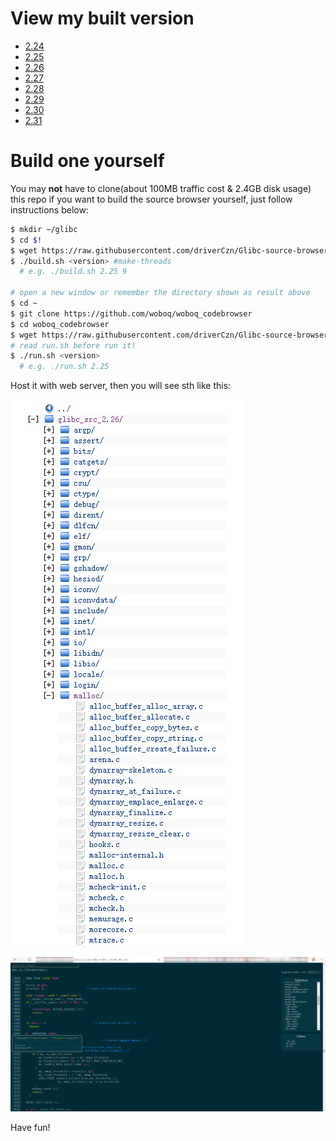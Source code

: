 # View my built version
 - [2.24](http://www.j10.monster/Glibc-source-browser/glibc_src_2.24/)
 - [2.25](http://www.j10.monster/Glibc-source-browser/glibc_src_2.25/)
 - [2.26](http://www.j10.monster/Glibc-source-browser/glibc_src_2.26/)
 - [2.27](http://www.j10.monster/Glibc-source-browser/glibc_src_2.27/)
 - [2.28](http://www.j10.monster/Glibc-source-browser/glibc_src_2.28/)
 - [2.29](http://www.j10.monster/Glibc-source-browser/glibc_src_2.29/)
 - [2.30](http://www.j10.monster/Glibc-source-browser/glibc_src_2.30/)
 - [2.31](http://www.j10.monster/Glibc-source-browser/glibc_src_2.31/)
# Build one yourself

You may **not** have to clone(about 100MB traffic cost & 2.4GB disk usage) this repo if you want to build the source browser yourself, just follow instructions below:

```bash
$ mkdir ~/glibc
$ cd $!
$ wget https://raw.githubusercontent.com/driverCzn/Glibc-source-browser/master/build.sh
$ ./build.sh <version> #make-threads
  # e.g. ./build.sh 2.25 9

# open a new window or remember the directory shown as result above
$ cd ~
$ git clone https://github.com/woboq/woboq_codebrowser
$ cd woboq_codebrowser
$ wget https://raw.githubusercontent.com/driverCzn/Glibc-source-browser/master/run.sh
# read run.sh before run it!
$ ./run.sh <version>
  # e.g. ./run.sh 2.25
```

Host it with web server, then you will see sth like this:

 ![](/Snipaste_2020-02-25_20-54-25.png)

 ![](/Snipaste_2020-02-25_20-56-55.png)

Have fun!
